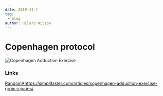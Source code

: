 ```yaml
---
date: 2019-11-7
tag:
 - blog
author: Hilary Wilson
---
```


# Copenhagen protocol

![Copenhagen Adduction Exercise](https://simplifaster.com/wp-content/uploads/2018/04/Copenhagen-Adduction-Exercise.jpg)

### Links
[RandomAhttps://simplifaster.com/articles/copenhagen-adduction-exercise-groin-injuries/](https://simplifaster.com/articles/copenhagen-adduction-exercise-groin-injuries/)
<!--stackedit_data:
eyJoaXN0b3J5IjpbLTExOTQ0NDEwNjcsLTI2NjA4NDk2Nl19
-->